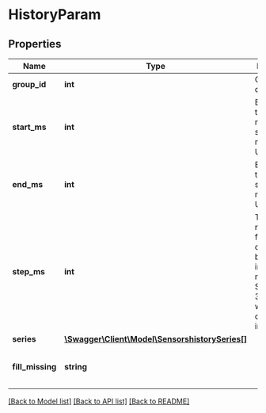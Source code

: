# HistoryParam

## Properties
Name | Type | Description | Notes
------------ | ------------- | ------------- | -------------
**group_id** | **int** | Group ID to query. | 
**start_ms** | **int** | Beginning of the time range, specified in milliseconds UNIX time. | 
**end_ms** | **int** | End of the time range, specified in milliseconds UNIX time. | 
**step_ms** | **int** | Time resolution for which data should be returned, in milliseconds. Specifying 3600000 will return data at hour intervals. | 
**series** | [**\Swagger\Client\Model\SensorshistorySeries[]**](SensorshistorySeries.md) |  | 
**fill_missing** | **string** |  | [optional] [default to 'withNull']

[[Back to Model list]](../README.md#documentation-for-models) [[Back to API list]](../README.md#documentation-for-api-endpoints) [[Back to README]](../README.md)


